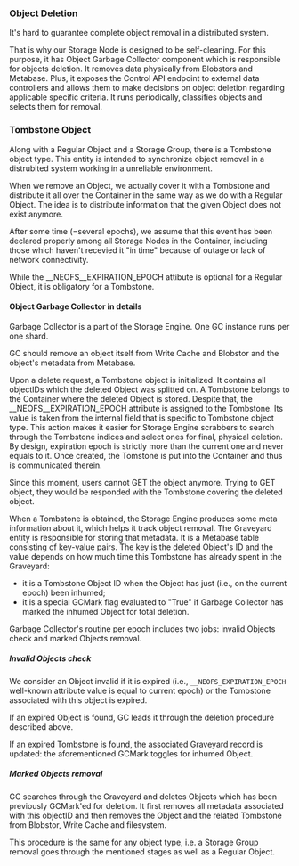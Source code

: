 ### Object Deletion

It's hard to guarantee complete object removal in a distributed system.

That is why our Storage Node is designed to be self-cleaning. For this purpose, it has Object Garbage Collector component which is responsible for objects deletion. It removes data physically from Blobstors and Metabase. Plus, it exposes the Control API endpoint to external data controllers and allows them to make decisions on object deletion regarding applicable specific criteria. It runs periodically, classifies objects and selects them for removal.

### Tombstone Object

Along with a Regular Object and a Storage Group, there is a Tombstone object type. This entity is intended to synchronize object removal in a distrubited system working in a unreliable environment.

When we remove an Object, we actually cover it with a Tombstone and distribute it all over the Container in the same way as we do with a Regular Object. The idea is to distribute information that the given Object does not exist anymore.

After some time (=several epochs), we assume that this event has been declared properly among all Storage Nodes in the Container, including those which haven't recevied it "in time" because of outage or lack of network connectivity.

While the __NEOFS__EXPIRATION_EPOCH attibute is optional for a Regular Object, it is obligatory for a Tombstone.


#### Object Garbage Collector in details
Garbage Collector is a part of the Storage Engine. One GC instance runs per one shard.

GC should remove an object itself from Write Cache and Blobstor and the object's metadata from Metabase.

Upon a delete request, a Tombstone object is initialized. It contains all objectIDs which the deleted Object was splitted on. A Tombstone belongs to the Container where the deleted Object is stored. Despite that, the  __NEOFS__EXPIRATION_EPOCH attribute is assigned to the Tombstone. Its value is taken from the internal field that is specific to Tombstone object type. This action makes it easier for Storage Engine scrabbers to search through the Tombstone indices and select ones for final, physical deletion. By design, expiration epoch is strictly more than the current one and never equals to it. Once created, the Tomstone is put into the Container and thus is communicated therein.

Since this moment, users cannot GET the object anymore. Trying to GET object, they would be responded with the Tombstone covering the deleted object.

When a Tombstone is obtained, the Storage Engine produces some meta information about it, which helps it track object removal. The Graveyard entity is responsible for storing that metadata. It is a Metabase table consisting of key-value pairs. The key is the deleted Object's ID and the value depends on how much time this Tombstone has already spent in the Graveyard:
- it is a Tombstone Object ID when the Object has just (i.e., on the current epoch) been inhumed;
- it is a special GCMark flag evaluated to "True" if Garbage Collector has marked the inhumed Object for total deletion.

Garbage Collector's routine per epoch includes two jobs: invalid Objects check and marked Objects removal.

##### Invalid Objects check

We consider an Object invalid if it is expired (i.e., `__NEOFS_EXPIRATION_EPOCH` well-known attribute value is equal to current epoch) or the Tombstone associated with this object is expired.

If an expired Object is found, GC leads it through the deletion procedure described above.

If an expired Tombstone is found, the associated Graveyard record is updated: the aforementioned GCMark toggles for inhumed Object.

##### Marked Objects removal

GC searches through the Graveyard and deletes Objects which has been previously GCMark'ed for deletion. It first removes all metadata associated with this objectID and then removes the Object and the related Tombstone from Blobstor, Write Cache and filesystem.

This procedure is the same for any object type, i.e. a Storage Group removal goes through the mentioned stages as well as a Regular Object.
